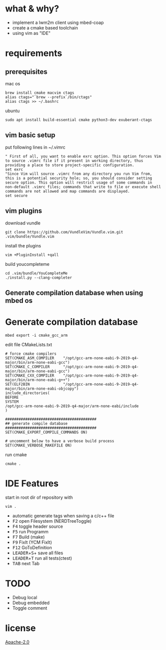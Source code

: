 # what & why?

* implement a lwm2m client using mbed-coap
* create a cmake based toolchain
* using vim as "IDE"

# requirements

## prerequisites

mac os
~~~
brew install cmake macvim ctags
alias ctags="`brew --prefix`/bin/ctags"
alias ctags >> ~/.bashrc
~~~

ubuntu
~~~
sudo apt install build-essential cmake python3-dev exuberant-ctags
~~~

## vim basic setup

put following lines in ~/.vimrc
~~~
" First of all, you want to enable exrc option. This option forces Vim to source .vimrc file if it present in working directory, thus providing a place to store project-specific configuration.
set exrc
"Since Vim will source .vimrc from any directory you run Vim from, this is a potential security hole; so, you should consider setting secure option. This option will restrict usage of some commands in non-default .vimrc files; commands that write to file or execute shell commands are not allowed and map commands are displayed.
set secure
~~~

## vim plugins

download vundle
~~~
git clone https://github.com/VundleVim/Vundle.vim.git .vim/bundle/Vundle.vim
~~~

install the plugins
~~~
vim +PluginInstall +qall
~~~

build youcompleteme
~~~
cd .vim/bundle/YouCompleteMe
./install.py --clang-completer
~~~

## Generate compilation database when using mbed os

# Generate compilation database

~~~
mbed export -i cmake_gcc_arm
~~~

edit file CMakeLists.txt
~~~
# force cmake compilers
SET(CMAKE_ASM_COMPILER    "/opt/gcc-arm-none-eabi-9-2019-q4-major/bin/arm-none-eabi-gcc")
SET(CMAKE_C_COMPILER      "/opt/gcc-arm-none-eabi-9-2019-q4-major/bin/arm-none-eabi-gcc")
SET(CMAKE_CXX_COMPILER    "/opt/gcc-arm-none-eabi-9-2019-q4-major/bin/arm-none-eabi-g++")
SET(ELF2BIN               "/opt/gcc-arm-none-eabi-9-2019-q4-major/bin/arm-none-eabi-objcopy")
include_directories(
BEFORE
SYSTEM
/opt/gcc-arm-none-eabi-9-2019-q4-major/arm-none-eabi/include
)

#########################################
## generate compile database
#########################################
SET(CMAKE_EXPORT_COMPILE_COMMANDS ON)

# uncomment below to have a verbose build process
SET(CMAKE_VERBOSE_MAKEFILE ON)
~~~

run cmake
~~~
cmake .
~~~

# IDE Features

start in root dir of repository with
~~~
vim .
~~~

* automatic generate tags when saving a c/c++ file
* <kbd>F2</kbd> open Filesystem (NERDTreeToggle)
* <kbd>F4</kbd> toggle header source
* <kbd>F5</kbd> run Programm
* <kbd>F7</kbd> Build (make)
* <kbd>F9</kbd> FixIt (YCM FixIt)
* <kbd>F12</kbd>  GoToDefinition
* <kbd>LEADER</kbd>+<kbd>S</kbd>+ save all files
* <kbd>LEADER</kbd>+<kbd>T</kbd> run all tests(ctest)
* <kbd>TAB</kbd> next Tab

# TODO

* Debug local
* Debug embedded
* Toggle comment

# license

[Apache-2.0](https://www.apache.org/licenses/LICENSE-2.0.txt)

